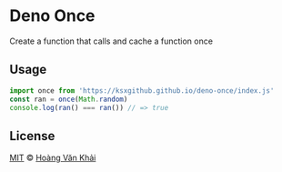 # Deno Once

Create a function that calls and cache a function once

## Usage

```typescript
import once from 'https://ksxgithub.github.io/deno-once/index.js'
const ran = once(Math.random)
console.log(ran() === ran()) // => true
```

## License

[MIT](https://git.io/Jv6SU) © [Hoàng Văn Khải](https://github.com/KSXGitHub)
